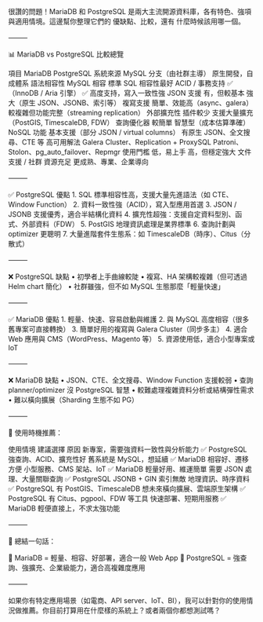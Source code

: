 很讚的問題！MariaDB 和 PostgreSQL 是兩大主流開源資料庫，各有特色、強項與適用情境。這邊幫你整理它們的 優缺點、比較，還有 什麼時候該用哪一個。

⸻

📊 MariaDB vs PostgreSQL 比較總覽

項目	MariaDB	PostgreSQL
系統來源	MySQL 分支（由社群主導）	原生開發，自成體系
語法相容性	MySQL 相容	標準 SQL 相容性最好
ACID / 事務支持	✅（InnoDB / Aria 引擎）	✅ 高度支持，寫入一致性強
JSON 支援	有，但較基本	強大（原生 JSON、JSONB、索引等）
複寫支援	簡單、效能高（async、galera）	較複雜但功能完整（streaming replication）
外部擴充性	插件較少	支援大量擴充（PostGIS, TimescaleDB, FDW）
查詢優化器	較簡單	智慧型（成本估算準確）
NoSQL 功能	基本支援（部分 JSON / virtual columns）	有原生 JSON、全文搜尋、CTE 等
高可用解法	Galera Cluster、Replication + ProxySQL	Patroni、Stolon、pg_auto_failover、Repmgr
使用門檻	低，易上手	高，但穩定強大
文件支援 / 社群	資源充足	更成熟、專業、企業導向



⸻

✅ PostgreSQL 優點
	1.	SQL 標準相容性高，支援大量先進語法（如 CTE、Window Function）
	2.	資料一致性強（ACID），寫入型應用首選
	3.	JSON / JSONB 支援優秀，適合半結構化資料
	4.	擴充性超強：支援自定資料型別、函式、外部資料（FDW）
	5.	PostGIS 地理資訊處理是業界標準
	6.	查詢計劃與 optimizer 更聰明
	7.	大量進階套件生態系：如 TimescaleDB（時序）、Citus（分散式）

⸻

❌ PostgreSQL 缺點
	•	初學者上手曲線較陡
	•	複寫、HA 架構較複雜（但可透過 Helm chart 簡化）
	•	社群雖強，但不如 MySQL 生態那麼「輕量快速」

⸻

✅ MariaDB 優點
	1.	輕量、快速、容易啟動與維護
	2.	與 MySQL 高度相容（很多舊專案可直接轉換）
	3.	簡單好用的複寫與 Galera Cluster（同步多主）
	4.	適合 Web 應用與 CMS（WordPress、Magento 等）
	5.	資源使用低，適合小型專案或 IoT

⸻

❌ MariaDB 缺點
	•	JSON、CTE、全文搜尋、Window Function 支援較弱
	•	查詢 planner/optimizer 沒 PostgreSQL 智慧
	•	較難處理複雜資料分析或結構彈性需求
	•	難以橫向擴展（Sharding 生態不如 PG）

⸻

🧠 使用時機推薦：

使用情境	建議選擇	原因
新專案，需要強資料一致性與分析能力	✅ PostgreSQL	強查詢、ACID、擴充性好
舊系統是 MySQL，想延續	✅ MariaDB	相容好、遷移方便
小型服務、CMS 架站、IoT	✅ MariaDB	輕量好用、維運簡單
需要 JSON 處理、大量關聯查詢	✅ PostgreSQL	JSONB + GIN 索引無敵
地理資訊、時序資料	✅ PostgreSQL	有 PostGIS、TimescaleDB
想未來橫向擴展、雲端原生架構	✅ PostgreSQL	有 Citus、pgpool、FDW 等工具
快速部署、短期用服務	✅ MariaDB	輕便直接上，不求太強功能



⸻

🧩 總結一句話：

🔸 MariaDB = 輕量、相容、好部署，適合一般 Web App
🔹 PostgreSQL = 強查詢、強擴充、企業級能力，適合高複雜度應用

⸻

如果你有特定應用場景（如電商、API server、IoT、BI），我可以針對你的使用情況做推薦。你目前打算用在什麼樣的系統上？或者兩個你都想測試嗎？